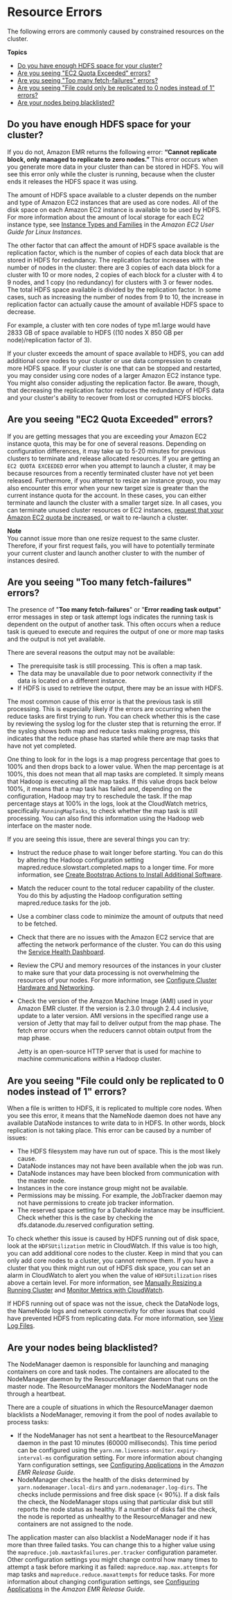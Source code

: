 # Resource Errors<a name="emr-troubleshoot-error-resource"></a>

The following errors are commonly caused by constrained resources on the cluster\.

**Topics**
+ [Do you have enough HDFS space for your cluster?](#enough-hdfs-space)
+ [Are you seeing "EC2 Quota Exceeded" errors?](#emr-dev-terminate-time)
+ [Are you seeing "Too many fetch\-failures" errors?](#emr-troubleshoot-error-resource-1)
+ [Are you seeing "File could only be replicated to 0 nodes instead of 1" errors?](#emr-troubleshoot-error-resource-2)
+ [Are your nodes being blacklisted?](#emr-troubleshoot-error-resource-3)

## Do you have enough HDFS space for your cluster?<a name="enough-hdfs-space"></a>

If you do not, Amazon EMR returns the following error: **“Cannot replicate block, only managed to replicate to zero nodes\.”** This error occurs when you generate more data in your cluster than can be stored in HDFS\. You will see this error only while the cluster is running, because when the cluster ends it releases the HDFS space it was using\. 

The amount of HDFS space available to a cluster depends on the number and type of Amazon EC2 instances that are used as core nodes\. All of the disk space on each Amazon EC2 instance is available to be used by HDFS\. For more information about the amount of local storage for each EC2 instance type, see [Instance Types and Families](http://docs.aws.amazon.com/AWSEC2/latest/UserGuide//instance-types.html) in the *Amazon EC2 User Guide for Linux Instances*\. 

The other factor that can affect the amount of HDFS space available is the replication factor, which is the number of copies of each data block that are stored in HDFS for redundancy\. The replication factor increases with the number of nodes in the cluster: there are 3 copies of each data block for a cluster with 10 or more nodes, 2 copies of each block for a cluster with 4 to 9 nodes, and 1 copy \(no redundancy\) for clusters with 3 or fewer nodes\. The total HDFS space available is divided by the replication factor\. In some cases, such as increasing the number of nodes from 9 to 10, the increase in replication factor can actually cause the amount of available HDFS space to decrease\. 

For example, a cluster with ten core nodes of type m1\.large would have 2833 GB of space available to HDFS \(\(10 nodes X 850 GB per node\)/replication factor of 3\)\. 

If your cluster exceeds the amount of space available to HDFS, you can add additional core nodes to your cluster or use data compression to create more HDFS space\. If your cluster is one that can be stopped and restarted, you may consider using core nodes of a larger Amazon EC2 instance type\. You might also consider adjusting the replication factor\. Be aware, though, that decreasing the replication factor reduces the redundancy of HDFS data and your cluster's ability to recover from lost or corrupted HDFS blocks\. 

## Are you seeing "EC2 Quota Exceeded" errors?<a name="emr-dev-terminate-time"></a>

If you are getting messages that you are exceeding your Amazon EC2 instance quota, this may be for one of several reasons\. Depending on configuration differences, it may take up to 5\-20 minutes for previous clusters to terminate and release allocated resources\. If you are getting an `EC2 QUOTA EXCEEDED` error when you attempt to launch a cluster, it may be because resources from a recently terminated cluster have not yet been released\. Furthermore, if you attempt to resize an instance group, you may also encounter this error when your new target size is greater than the current instance quota for the account\. In these cases, you can either terminate and launch the cluster with a smaller target size\. In all cases, you can terminate unused cluster resources or EC2 instances, [request that your Amazon EC2 quota be increased](https://console.aws.amazon.com/support/home#/case/create?issueType=service-limit-increase&limitType=service-code-ec2-instances), or wait to re\-launch a cluster\. 

**Note**  
You cannot issue more than one resize request to the same cluster\. Therefore, if your first request fails, you will have to potentially terminate your current cluster and launch another cluster to with the number of instances desired\. 

## Are you seeing "Too many fetch\-failures" errors?<a name="emr-troubleshoot-error-resource-1"></a>

The presence of "**Too many fetch\-failures**" or "**Error reading task output**" error messages in step or task attempt logs indicates the running task is dependent on the output of another task\. This often occurs when a reduce task is queued to execute and requires the output of one or more map tasks and the output is not yet available\. 

There are several reasons the output may not be available: 
+ The prerequisite task is still processing\. This is often a map task\. 
+ The data may be unavailable due to poor network connectivity if the data is located on a different instance\. 
+ If HDFS is used to retrieve the output, there may be an issue with HDFS\. 

The most common cause of this error is that the previous task is still processing\. This is especially likely if the errors are occurring when the reduce tasks are first trying to run\. You can check whether this is the case by reviewing the syslog log for the cluster step that is returning the error\. If the syslog shows both map and reduce tasks making progress, this indicates that the reduce phase has started while there are map tasks that have not yet completed\. 

One thing to look for in the logs is a map progress percentage that goes to 100% and then drops back to a lower value\. When the map percentage is at 100%, this does not mean that all map tasks are completed\. It simply means that Hadoop is executing all the map tasks\. If this value drops back below 100%, it means that a map task has failed and, depending on the configuration, Hadoop may try to reschedule the task\. If the map percentage stays at 100% in the logs, look at the CloudWatch metrics, specifically `RunningMapTasks`, to check whether the map task is still processing\. You can also find this information using the Hadoop web interface on the master node\. 

If you are seeing this issue, there are several things you can try:
+ Instruct the reduce phase to wait longer before starting\. You can do this by altering the Hadoop configuration setting mapred\.reduce\.slowstart\.completed\.maps to a longer time\. For more information, see [Create Bootstrap Actions to Install Additional Software](emr-plan-bootstrap.md)\. 
+ Match the reducer count to the total reducer capability of the cluster\. You do this by adjusting the Hadoop configuration setting mapred\.reduce\.tasks for the job\. 
+ Use a combiner class code to minimize the amount of outputs that need to be fetched\. 
+ Check that there are no issues with the Amazon EC2 service that are affecting the network performance of the cluster\. You can do this using the [Service Health Dashboard](http://status.aws.amazon.com//)\. 
+ Review the CPU and memory resources of the instances in your cluster to make sure that your data processing is not overwhelming the resources of your nodes\. For more information, see [Configure Cluster Hardware and Networking](emr-plan-instances.md)\. 
+ Check the version of the Amazon Machine Image \(AMI\) used in your Amazon EMR cluster\. If the version is 2\.3\.0 through 2\.4\.4 inclusive, update to a later version\. AMI versions in the specified range use a version of Jetty that may fail to deliver output from the map phase\. The fetch error occurs when the reducers cannot obtain output from the map phase\.

  Jetty is an open\-source HTTP server that is used for machine to machine communications within a Hadoop cluster\.

## Are you seeing "File could only be replicated to 0 nodes instead of 1" errors?<a name="emr-troubleshoot-error-resource-2"></a>

When a file is written to HDFS, it is replicated to multiple core nodes\. When you see this error, it means that the NameNode daemon does not have any available DataNode instances to write data to in HDFS\. In other words, block replication is not taking place\. This error can be caused by a number of issues: 
+ The HDFS filesystem may have run out of space\. This is the most likely cause\. 
+ DataNode instances may not have been available when the job was run\. 
+ DataNode instances may have been blocked from communication with the master node\. 
+ Instances in the core instance group might not be available\. 
+ Permissions may be missing\. For example, the JobTracker daemon may not have permissions to create job tracker information\. 
+ The reserved space setting for a DataNode instance may be insufficient\. Check whether this is the case by checking the dfs\.datanode\.du\.reserved configuration setting\. 

To check whether this issue is caused by HDFS running out of disk space, look at the `HDFSUtilization` metric in CloudWatch\. If this value is too high, you can add additional core nodes to the cluster\. Keep in mind that you can only add core nodes to a cluster, you cannot remove them\. If you have a cluster that you think might run out of HDFS disk space, you can set an alarm in CloudWatch to alert you when the value of `HDFSUtilization` rises above a certain level\. For more information, see [Manually Resizing a Running Cluster](emr-manage-resize.md) and [Monitor Metrics with CloudWatch](UsingEMR_ViewingMetrics.md)\. 

If HDFS running out of space was not the issue, check the DataNode logs, the NameNode logs and network connectivity for other issues that could have prevented HDFS from replicating data\. For more information, see [View Log Files](emr-manage-view-web-log-files.md)\. 

## Are your nodes being blacklisted?<a name="emr-troubleshoot-error-resource-3"></a>

The NodeManager daemon is responsible for launching and managing containers on core and task nodes\. The containers are allocated to the NodeManager daemon by the ResourceManager daemon that runs on the master node\. The ResourceManager monitors the NodeManager node through a heartbeat\.

There are a couple of situations in which the ResourceManager daemon blacklists a NodeManager, removing it from the pool of nodes available to process tasks: 
+ If the NodeManager has not sent a heartbeat to the ResourceManager daemon in the past 10 minutes \(60000 milliseconds\)\. This time period can be configured using the `yarn.nm.liveness-monitor.expiry-interval-ms` configuration setting\. For more information about changing Yarn configuration settings, see [Configuring Applications](http://docs.aws.amazon.com/emr/latest/ReleaseGuide/emr-configure-apps.html) in the *Amazon EMR Release Guide*\. 
+ NodeManager checks the health of the disks determined by `yarn.nodemanager.local-dirs` and `yarn.nodemanager.log-dirs`\. The checks include permissions and free disk space \(< 90%\)\. If a disk fails the check, the NodeManager stops using that particular disk but still reports the node status as healthy\. If a number of disks fail the check, the node is reported as unhealthy to the ResourceManager and new containers are not assigned to the node\.

The application master can also blacklist a NodeManager node if it has more than three failed tasks\. You can change this to a higher value using the `mapreduce.job.maxtaskfailures.per.tracker` configuration parameter\. Other configuration settings you might change control how many times to attempt a task before marking it as failed: `mapreduce.map.max.attempts` for map tasks and `mapreduce.reduce.maxattempts` for reduce tasks\. For more information about changing configuration settings, see [Configuring Applications](http://docs.aws.amazon.com/emr/latest/ReleaseGuide/emr-configure-apps.html) in the *Amazon EMR Release Guide*\.